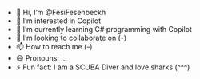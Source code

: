 - 👋 Hi, I’m @FesiFesenbeckh
- 👀 I’m interested in Copilot
- 🌱 I’m currently learning C# programming with Copilot
- 💞️ I’m looking to collaborate on (-)
- 📫 How to reach me (-)
- 😄 Pronouns: ...
- ⚡ Fun fact: I am a SCUBA Diver and love sharks (^^^)

<!---
FesiFesenbeckh/FesiFesenbeckh is a ✨ special ✨ repository because its `README.md` (this file) appears on your GitHub profile.
You can click the Preview link to take a look at your changes.
--->
